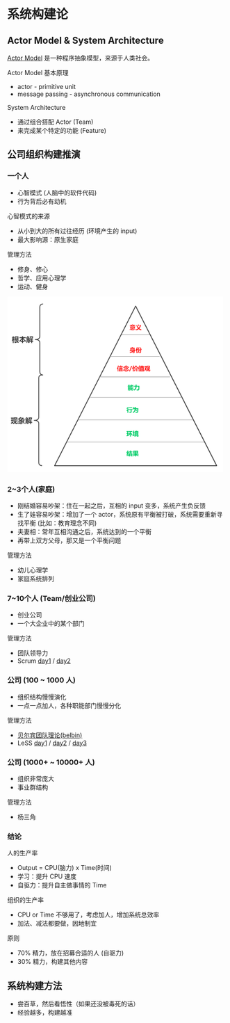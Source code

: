 # 系统构建论


## Actor Model & System Architecture

[Actor Model][1] 是一种程序抽象模型，来源于人类社会。

Actor Model 基本原理

 * actor - primitive unit
 * message passing - asynchronous communication

System Architecture

 * 通过组合搭配 Actor (Team)
 * 来完成某个特定的功能 (Feature)


## 公司组织构建推演

### 一个人

 * 心智模式 (人脑中的软件代码)
 * 行为背后必有动机

心智模式的来源

 * 从小到大的所有过往经历 (环境产生的 input)
 * 最大影响源：原生家庭

管理方法

 * 修身、修心
 * 哲学、应用心理学
 * 运动、健身

![](images/2019_04_26_system_architecture/mental_model.png)


### 2~3个人(家庭)

 * 刚结婚容易吵架：住在一起之后，互相的 input 变多，系统产生负反馈
 * 生了娃容易吵架：增加了一个 actor，系统原有平衡被打破，系统需要重新寻找平衡 (比如：教育理念不同)
 * 夫妻相：常年互相沟通之后，系统达到的一个平衡
 * 再带上双方父母，那又是一个平衡问题

管理方法

 * 幼儿心理学
 * 家庭系统排列


### 7~10个人 (Team/创业公司)

 * 创业公司
 * 一个大企业中的某个部门

管理方法

 * 团队领导力
 * Scrum [day1][3] / [day2][4]


### 公司 (100 ~ 1000 人)

 * 组织结构慢慢演化
 * 一点一点加人，各种职能部门慢慢分化

管理方法

 * [贝尔宾团队理论(belbin)][2]
 * LeSS [day1][5] / [day2][6] / [day3][7]


### 公司 (1000+ ~ 10000+ 人)

 * 组织非常庞大
 * 事业群结构

管理方法

 * 杨三角


### 结论

人的生产率

 * Output = CPU(脑力) x Time(时间)
 * 学习：提升 CPU 速度
 * 自驱力：提升自主做事情的 Time

组织的生产率

 * CPU or Time 不够用了，考虑加人，增加系统总效率
 * 加法、减法都要做，因地制宜

原则

 * 70% 精力，放在招募合适的人 (自驱力)
 * 30% 精力，构建其他内容


## 系统构建方法

 * 尝百草，然后看悟性（如果还没被毒死的话）
 * 经验越多，构建越准


[1]:https://github.com/kasicass/blog/blob/master/design-principle/2018_11_28_actor_model.md
[2]:https://github.com/kasicass/blog/blob/master/team-leadership/2019_03_22_belbin.md
[3]:https://github.com/kasicass/blog/blob/master/scrum/2018_04_13_scrum_master_day_1.md
[4]:https://github.com/kasicass/blog/blob/master/scrum/2018_04_14_scrum_master_day_2.md
[5]:https://github.com/kasicass/blog/blob/master/scrum/2019_04_25_clp_day_1.md
[6]:https://github.com/kasicass/blog/blob/master/scrum/2019_04_26_clp_day_2.md
[7]:https://github.com/kasicass/blog/blob/master/scrum/2019_04_27_clp_day_3.md
